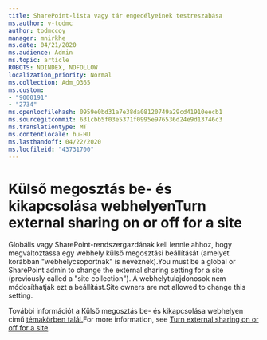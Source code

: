 ```yaml
---
title: SharePoint-lista vagy tár engedélyeinek testreszabása
ms.author: v-todmc
author: todmccoy
manager: mnirkhe
ms.date: 04/21/2020
ms.audience: Admin
ms.topic: article
ROBOTS: NOINDEX, NOFOLLOW
localization_priority: Normal
ms.collection: Adm_O365
ms.custom:
- "9000191"
- "2734"
ms.openlocfilehash: 0959e0bd31a7e38da08120749a29cd41910eecb1
ms.sourcegitcommit: 631cbb5f03e5371f0995e976536d24e9d13746c3
ms.translationtype: MT
ms.contentlocale: hu-HU
ms.lasthandoff: 04/22/2020
ms.locfileid: "43731700"
---
```

# <a name="turn-external-sharing-on-or-off-for-a-site"></a><span data-ttu-id="44662-102">Külső megosztás be- és kikapcsolása webhelyen</span><span class="sxs-lookup"><span data-stu-id="44662-102">Turn external sharing on or off for a site</span></span>

<span data-ttu-id="44662-103">Globális vagy SharePoint-rendszergazdának kell lennie ahhoz, hogy megváltoztassa egy webhely külső megosztási beállítását (amelyet korábban "webhelycsoportnak" is neveznek).</span><span class="sxs-lookup"><span data-stu-id="44662-103">You must be a global or SharePoint admin to change the external sharing setting for a site (previously called a "site collection").</span></span> <span data-ttu-id="44662-104">A webhelytulajdonosok nem módosíthatják ezt a beállítást.</span><span class="sxs-lookup"><span data-stu-id="44662-104">Site owners are not allowed to change this setting.</span></span> 

<span data-ttu-id="44662-105">További információt a Külső megosztás be- és kikapcsolása webhelyen című [témakörben talál.](https://docs.microsoft.com/sharepoint/change-external-sharing-site)</span><span class="sxs-lookup"><span data-stu-id="44662-105">For more information, see [Turn external sharing on or off for a site](https://docs.microsoft.com/sharepoint/change-external-sharing-site).</span></span>
